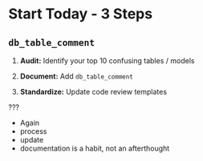 # Start Today - 3 Steps

## `db_table_comment`


1. **Audit:** Identify your top 10 confusing tables / models

2. **Document:** Add `db_table_comment`

3. **Standardize:** Update code review templates

???

- Again
- process
- update
- documentation is a habit, not an afterthought
